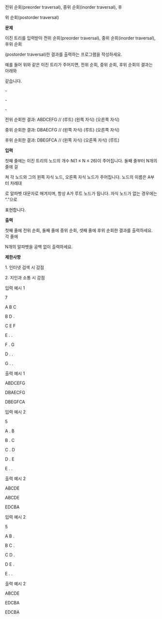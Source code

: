 ﻿<a name="br1"></a> 

전위 순회(preorder traversal), 중위 순회(inorder traversal), 후

위 순회(postorder traversal)

**문제**

이진 트리를 입력받아 전위 순회(preorder traversal), 중위 순회(inorder traversal), 후위 순회

(postorder traversal)한 결과를 출력하는 프로그램을 작성하세요.

예를 들어 위와 같은 이진 트리가 주어지면, 전위 순회, 중위 순회, 후위 순회의 결과는 아래와

같습니다.

\-

\-

\-

전위 순회한 결과: ABDCEFG // (루트) (왼쪽 자식) (오른쪽 자식)

중위 순회한 결과: DBAECFG // (왼쪽 자식) (루트) (오른쪽 자식)

후위 순회한 결과: DBEGFCA // (왼쪽 자식) (오른쪽 자식) (루트)



<a name="br2"></a> 

**입력**

첫째 줄에는 이진 트리의 노드의 개수 N(1 ≤ N ≤ 26)이 주어집니다. 둘째 줄부터 N개의 줄에 걸

쳐 각 노드와 그의 왼쪽 자식 노드, 오른쪽 자식 노드가 주어집니다. 노드의 이름은 A부터 차례대

로 알파벳 대문자로 매겨지며, 항상 A가 루트 노드가 됩니다. 자식 노드가 없는 경우에는 “.”으로

표현합니다.

**출력**

첫째 줄에 전위 순회, 둘째 줄에 중위 순회, 셋째 줄에 후위 순회한 결과를 출력하세요. 각 줄에

N개의 알파벳을 공백 없이 출력하세요.

**제한사항**

1\. 인터넷 검색 시 감점

2\. 지인과 소통 시 감점

입력 예시 1

7

A B C

B D .

C E F

E . .

F . G

D . .

G . .

출력 예시 1

ABDCEFG

DBAECFG

DBEGFCA



<a name="br3"></a> 

입력 예시 2

5

A . B

B . C

C . D

D . E

E . .

출력 예시 2

ABCDE

ABCDE

EDCBA

입력 예시 2

5

A B .

B C .

C D .

D E .

E . .

출력 예시 2

ABCDE

EDCBA

EDCBA

